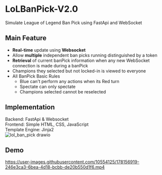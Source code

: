 # LoLBanPick-V2.0
Simulate League of Legend Ban Pick using FastApi and WebSocket
## Main  Feature
* **Real-time** update using **Websocket**
* Allow **multiple** independent ban picks running distinguished by a token
* **Retrieval** of current banPick information when any new WebSocket connection is made during a banPick
* Champions they selected but not locked-in is viewed to everyone
* All BanPick Basic Rules
  * Blue can't perform any actions when its Red turn
  * Spectate can only spectate
  * Champions selected cannot be reselected
## Implementation
Backend: FastApi & Websocket <br/>
Frontend: Simple HTML, CSS, JavaScript <br/>
Template Engine: Jinja2 <br/>
![lol_ban_pick drawio](https://user-images.githubusercontent.com/10554125/178157555-a69eb301-cb6b-4cd5-b143-6e59783b7789.png)
## Demo
https://user-images.githubusercontent.com/10554125/178156919-246e3ca3-6bea-4d18-bcbb-de20b550d1f6.mp4
